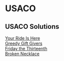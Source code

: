# USACO
## USACO Solutions
[Your Ride Is Here](https://github.com/CreatureOX/USACO/blob/master/ride.c)  
[Greedy Gift Givers](https://github.com/CreatureOX/USACO/blob/master/gift1.c)  
[Friday the Thirteenth](https://github.com/CreatureOX/USACO/blob/master/friday.c)  
[Broken Necklace](https://github.com/CreatureOX/USACO/blob/master/beads.c)
